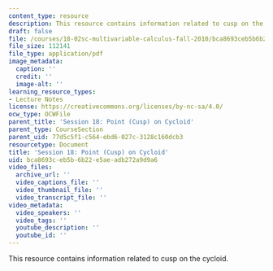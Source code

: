 ```yaml
---
content_type: resource
description: This resource contains information related to cusp on the cycloid.
draft: false
file: /courses/18-02sc-multivariable-calculus-fall-2010/bca8693ceb5b6b22e5aeadb272a9d9a6_MIT18_02SC_notes_10.pdf
file_size: 112141
file_type: application/pdf
image_metadata:
  caption: ''
  credit: ''
  image-alt: ''
learning_resource_types:
- Lecture Notes
license: https://creativecommons.org/licenses/by-nc-sa/4.0/
ocw_type: OCWFile
parent_title: 'Session 18: Point (Cusp) on Cycloid'
parent_type: CourseSection
parent_uid: 77d5c5f1-c564-ebd6-027c-3128c160dcb3
resourcetype: Document
title: 'Session 18: Point (Cusp) on Cycloid'
uid: bca8693c-eb5b-6b22-e5ae-adb272a9d9a6
video_files:
  archive_url: ''
  video_captions_file: ''
  video_thumbnail_file: ''
  video_transcript_file: ''
video_metadata:
  video_speakers: ''
  video_tags: ''
  youtube_description: ''
  youtube_id: ''
---
```

This resource contains information related to cusp on the cycloid.
